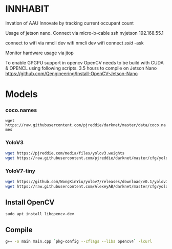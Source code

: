 # INNHABIT
Invation of AAU Innovate by tracking current occupant count




Usage of jetson nano.
Connect via micro-b-cable
ssh nvjetson 192.168.55.1

connect to wifi via
nmcli dev wifi
nmcli dev wifi connect *ssid* -ask

Monitor hardware usage via
jtop

To enable GPGPU support in opencv
OpenCV needs to be build with CUDA & OPENCL using following scripts.  3.5 hours to compile on Jetson Nano
https://github.com/Qengineering/Install-OpenCV-Jetson-Nano 


# Models

### coco.names
`wget https://raw.githubusercontent.com/pjreddie/darknet/master/data/coco.names`

### YoloV3
```sh
wget https://pjreddie.com/media/files/yolov3.weights
wget https://raw.githubusercontent.com/pjreddie/darknet/master/cfg/yolov3.cfg
```

### YoloV7-tiny
```sh
wget https://github.com/WongKinYiu/yolov7/releases/download/v0.1/yolov7-tiny.weights
wget https://raw.githubusercontent.com/AlexeyAB/darknet/master/cfg/yolov7-tiny.cfg
```

## Install OpenCV
`sudo apt install libopencv-dev`

## Compile
```sh
g++ -o main main.cpp `pkg-config --cflags --libs opencv4` -lcurl
```
